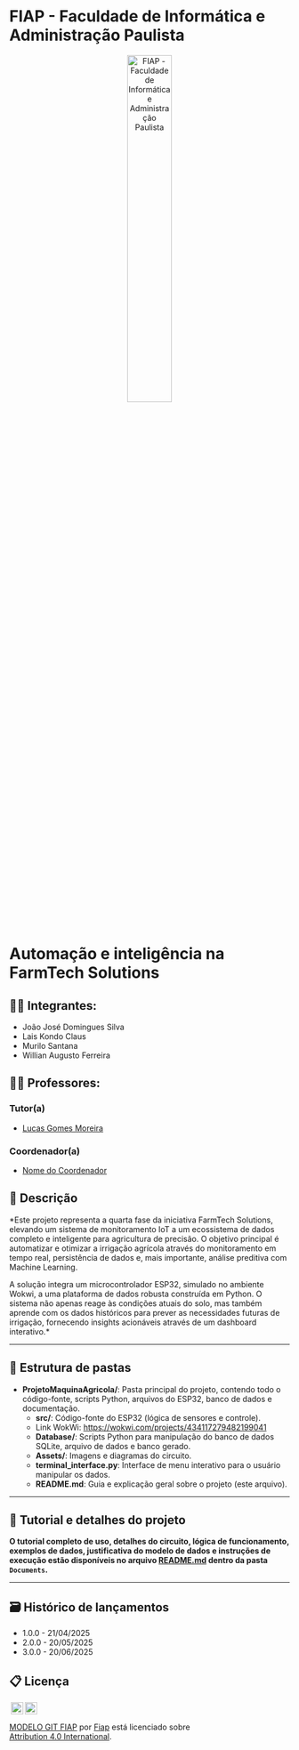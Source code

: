 # FIAP - Faculdade de Informática e Administração Paulista 

<p align="center">
<a href="https://www.fiap.com.br/"><img src="Assets/logo-fiap.png" alt="FIAP - Faculdade de Informática e Administração Paulista" border="0" width=40% height=40%></a>
</p>

# Automação e inteligência na FarmTech Solutions

## 👨‍🎓 Integrantes: 
- João José Domingues Silva
- Lais Kondo Claus
- Murilo Santana
- Willian Augusto Ferreira

## 👩‍🏫 Professores:
### Tutor(a) 
- [Lucas Gomes Moreira](https://www.linkedin.com/company/inova-fusca)
### Coordenador(a)
- [Nome do Coordenador](https://www.linkedin.com/company/inova-fusca)

## 📜 Descrição

*Este projeto representa a quarta fase da iniciativa FarmTech Solutions, elevando um sistema de monitoramento IoT a um ecossistema de dados completo e inteligente para agricultura de precisão. O objetivo principal é automatizar e otimizar a irrigação agrícola através do monitoramento em tempo real, persistência de dados e, mais importante, análise preditiva com Machine Learning.

A solução integra um microcontrolador ESP32, simulado no ambiente Wokwi, a uma plataforma de dados robusta construída em Python. O sistema não apenas reage às condições atuais do solo, mas também aprende com os dados históricos para prever as necessidades futuras de irrigação, fornecendo insights acionáveis através de um dashboard interativo.*

---

## 📁 Estrutura de pastas

- **ProjetoMaquinaAgricola/**: Pasta principal do projeto, contendo todo o código-fonte, scripts Python, arquivos do ESP32, banco de dados e documentação.
  - **src/**: Código-fonte do ESP32 (lógica de sensores e controle).
  - Link WokWi: https://wokwi.com/projects/434117279482199041
  - **Database/**: Scripts Python para manipulação do banco de dados SQLite, arquivo de dados e banco gerado.
  - **Assets/**: Imagens e diagramas do circuito.
  - **terminal_interface.py**: Interface de menu interativo para o usuário manipular os dados.
  - **README.md**: Guia e explicação geral sobre o projeto (este arquivo).

---

## 📖 Tutorial e detalhes do projeto

**O tutorial completo de uso, detalhes do circuito, lógica de funcionamento, exemplos de dados, justificativa do modelo de dados e instruções de execução estão disponíveis no arquivo [README.md](/Documents/README.md) dentro da pasta `Documents`.**

---

## 🗃 Histórico de lançamentos

* 1.0.0 - 21/04/2025
* 2.0.0 - 20/05/2025
* 3.0.0 - 20/06/2025

## 📋 Licença

<img style="height:22px!important;margin-left:3px;vertical-align:text-bottom;" src="https://mirrors.creativecommons.org/presskit/icons/cc.svg?ref=chooser-v1"><img style="height:22px!important;margin-left:3px;vertical-align:text-bottom;" src="https://mirrors.creativecommons.org/presskit/icons/by.svg?ref=chooser-v1"><p xmlns:cc="http://creativecommons.org/ns#" xmlns:dct="http://purl.org/dc/terms/"><a property="dct:title" rel="cc:attributionURL" href="https://github.com/agodoi/template">MODELO GIT FIAP</a> por <a rel="cc:attributionURL dct:creator" property="cc:attributionName" href="https://fiap.com.br">Fiap</a> está licenciado sobre <a href="http://creativecommons.org/licenses/by/4.0/?ref=chooser-v1" target="_blank" rel="license noopener noreferrer" style="display:inline-block;">Attribution 4.0 International</a>.</p>
